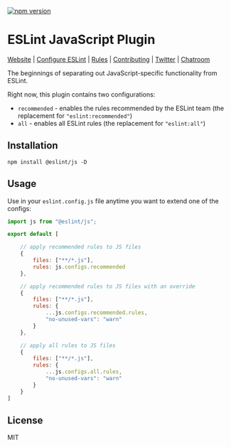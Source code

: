 [![npm version](https://img.shields.io/npm/v/@eslint/js.svg)](https://www.npmjs.com/package/@eslint/js)

# ESLint JavaScript Plugin

[Website](https://eslint.org) | [Configure ESLint](https://eslint.org/docs/latest/use/configure) | [Rules](https://eslint.org/docs/rules/) | [Contributing](https://eslint.org/docs/latest/contribute) | [Twitter](https://twitter.com/geteslint) | [Chatroom](https://eslint.org/chat)

The beginnings of separating out JavaScript-specific functionality from ESLint.

Right now, this plugin contains two configurations:

* `recommended` - enables the rules recommended by the ESLint team (the replacement for `"eslint:recommended"`)
* `all` - enables all ESLint rules (the replacement for `"eslint:all"`)

## Installation

```shell
npm install @eslint/js -D
```

## Usage

Use in your `eslint.config.js` file anytime you want to extend one of the configs:

```js
import js from "@eslint/js";

export default [

    // apply recommended rules to JS files
    {
        files: ["**/*.js"],
        rules: js.configs.recommended
    },

    // apply recommended rules to JS files with an override
    {
        files: ["**/*.js"],
        rules: {
            ...js.configs.recommended.rules,
            "no-unused-vars": "warn"
        } 
    },

    // apply all rules to JS files
    {
        files: ["**/*.js"],
        rules: {
            ...js.configs.all.rules,
            "no-unused-vars": "warn"
        } 
    }
]
```

## License

MIT
